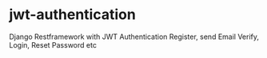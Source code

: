 # jwt-authentication
Django Restframework with JWT Authentication Register, send Email Verify, Login, Reset Password etc
